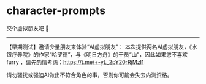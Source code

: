 # character-prompts
交个虚拟朋友吧 👥

---

【早期测试】邀请少量朋友来体验“AI虚拟朋友”：
本次提供两名AI虚拟朋友，《水银疗养院》的作家“哈罗德”，与《明日方舟》的干员“山”，因此如果您不喜欢 furry ，请先酌情考虑：https://t.me/+-yL_2pY20rRjMzI1

请勿骚扰或强迫AI做出不符合角色的事，否则你可能会失去内测资格。